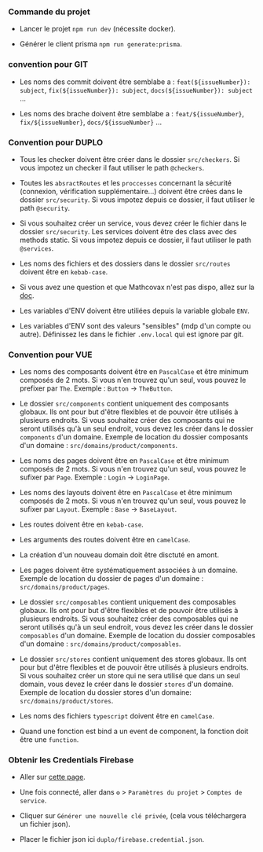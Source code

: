 ### Commande du projet

- Lancer le projet `npm run dev` (nécessite docker).

- Générer le client prisma `npm run generate:prisma`.

### convention pour GIT

- Les noms des commit doivent être semblabe a : `feat(${issueNumber}): subject`, `fix(${issueNumber}): subject`, `docs(${issueNumber}): subject` ...

- Les noms des brache doivent être semblabe a : `feat/${issueNumber}`, `fix/${issueNumber}`, `docs/${issueNumber}` ...

### Convention pour DUPLO

- Tous les checker doivent être créer dans le dossier `src/checkers`. Si vous impotez un checker il faut utiliser le path `@checkers`.

- Toutes les `absractRoutes` et les `proccesses` concernant la sécurité (connexion, vérification supplémentaire...) doivent être crées dans le dossier `src/security`. Si vous impotez depuis ce dossier, il faut utiliser le path `@security`.

- Si vous souhaitez créer un service, vous devez créer le fichier dans le dossier `src/security`. Les services doivent être des class avec des methods static. Si vous impotez depuis ce dossier, il faut utiliser le path `@services`.

- Les noms des fichiers et des dossiers dans le dossier `src/routes` doivent être en `kebab-case`.

- Si vous avez une question et que Mathcovax n'est pas dispo, allez sur la [doc](https://github.com/duplojs/duplojs).

- Les variables d'ENV doivent être utiliées depuis la variable globale `ENV`.

- Les variables d'ENV sont des valeurs "sensibles" (mdp d'un compte ou autre). Définissez les dans le fichier `.env.local` qui est ignore par git.

### Convention pour VUE

- Les noms des composants doivent être en `PascalCase` et être minimum composés de 2 mots. Si vous n'en trouvez qu'un seul, vous pouvez le prefixer par `The`. Exemple : `Button` -> `TheButton`.

- Le dossier `src/components` contient uniquement des composants globaux. Ils ont pour but d'être flexibles et de pouvoir être utilisés à plusieurs endroits. Si vous souhaitez créer des composants qui ne seront utilisés qu'à un seul endroit, vous devez les créer dans le dossier `components` d'un domaine. Exemple de location du dossier composants d'un domaine : `src/domains/product/components`.

- Les noms des pages doivent être en `PascalCase` et être minimum composés de 2 mots. Si vous n'en trouvez qu'un seul, vous pouvez le sufixer par `Page`. Exemple : `Login` -> `LoginPage`.

- Les noms des layouts doivent être en `PascalCase` et être minimum composés de 2 mots. Si vous n'en trouvez qu'un seul, vous pouvez le sufixer par `Layout`. Exemple : `Base` -> `BaseLayout`.

- Les routes doivent être en `kebab-case`.

- Les arguments des routes doivent être en `camelCase`.

- La création d'un nouveau domain doit être disctuté en amont.

- Les pages doivent être systématiquement associées à un domaine. Exemple de location du dossier de pages d'un domaine : `src/domains/product/pages`.

- Le dossier `src/composables` contient uniquement des composables globaux. Ils ont pour but d'être flexibles et de pouvoir être utilisés à plusieurs endroits. Si vous souhaitez créer des composables qui ne seront utilisés qu'à un seul endroit, vous devez les créer dans le dossier `composables` d'un domaine. Exemple de location du dossier composables d'un domaine : `src/domains/product/composables`.

- Le dossier `src/stores` contient uniquement des stores globaux. Ils ont pour but d'être flexibles et de pouvoir être utilisés à plusieurs endroits. Si vous souhaitez créer un store qui ne sera utilisé que dans un seul domain, vous devez le créer dans le dossier `stores` d'un domaine. Exemple de location du dossier stores d'un domaine: `src/domains/product/stores`.

- Les noms des fichiers `typescript` doivent être en `camelCase`.

- Quand une fonction est bind a un event de component, la fonction doit être une `function`.

### Obtenir les Credentials Firebase

- Aller sur [cette page](https://console.firebase.google.com/u/0/project/mon-enorme-tronc).

- Une fois connecté, aller dans `⚙️` > `Paramètres du projet` > `Comptes de service`.

- Cliquer sur `Générer une nouvelle clé privée`, (cela vous téléchargera un fichier json).

- Placer le fichier json ici `duplo/firebase.credential.json`.
